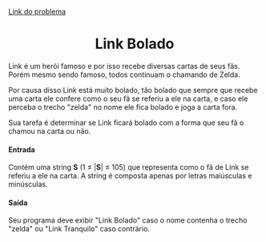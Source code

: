 [Link do problema](https://www.beecrowd.com.br/judge/problems/view/2651)
# <center>Link Bolado</center>
Link é um herói famoso e por isso recebe diversas cartas de seus fãs. Porém mesmo sendo famoso, todos continuam o chamando de Zelda.

Por causa disso Link está muito bolado, tão bolado que sempre que recebe uma carta ele confere como o seu fã se referiu a ele na carta, e caso ele perceba o trecho "zelda" no nome ele fica bolado e joga a carta fora.

Sua tarefa é determinar se Link ficará bolado com a forma que seu fã o chamou na carta ou não.

#### Entrada
Contém uma string **S** (1 ≤ |**S**| ≤ 105) que representa como o fã de Link se referiu a ele na carta. A string é composta apenas por letras maiúsculas e minúsculas.

#### Saída
Seu programa deve exibir "Link Bolado" caso o nome contenha o trecho "zelda" ou "Link Tranquilo" caso contrário.